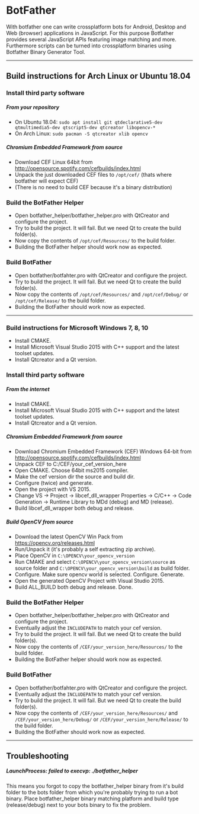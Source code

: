 # BotFather
With botfather one can write crossplatform bots for Android, Desktop and Web (browser) applications in JavaScript.
For this purpose Botfather provides several JavaScript APIs featuring image matching and more.
Furthermore scripts can be turned into crossplatform binaries using Botfather Binary Generator Tool.

------
## Build instructions for Arch Linux or Ubuntu 18.04

### Install third party software

##### From your repository
- On Ubuntu 18.04: ```sudo apt install git qtdeclarative5-dev qtmultimedia5-dev qtscript5-dev qtcreator libopencv-*```
- On Arch Linux: ```sudo pacman -S qtcreator xlib opencv```

##### Chromium Embedded Framework from source
- Download CEF Linux 64bit from http://opensource.spotify.com/cefbuilds/index.html
- Unpack the just downloaded CEF files to ```/opt/cef/``` (thats where botfather will expect CEF)
- (There is no need to build CEF because it's a binary distribution)

### Build the BotFather Helper
- Open botfather_helper/botfather_helper.pro with QtCreator and configure the project.
- Try to build the project. It will fail. But we need Qt to create the build folder(s).
- Now copy the contents of ```/opt/cef/Resources/``` to the build folder.
- Building the BotFather helper should work now as expected.

### Build BotFather
- Open botfather/botfahter.pro with QtCreator and configure the project.
- Try to build the project. It will fail. But we need Qt to create the build folder(s).
- Now copy the contents of ```/opt/cef/Resources/``` and ```/opt/cef/Debug/``` or ```/opt/cef/Release/``` to the build folder.
- Building the BotFather should work now as expected.

------
### Build instructions for Microsoft Windows 7, 8, 10
- Install CMAKE.
- Install Microsoft Visual Studio 2015 with C++ support and the latest toolset updates.
- Install Qtcreator and a Qt version.

### Install third party software

##### From the internet
- Install CMAKE.
- Install Microsoft Visual Studio 2015 with C++ support and the latest toolset updates.
- Install Qtcreator and a Qt version.

##### Chromium Embedded Framework from source
- Download Chromium Embedded Framework (CEF) Windows 64-bit from http://opensource.spotify.com/cefbuilds/index.html
- Unpack CEF to C:/CEF/your_cef_version_here
- Open CMAKE. Choose 64bit ms2015 compiler.
- Make the cef version dir the source and build dir.
- Configure (twice) and generate.
- Open the project with VS 2015.
- Change VS -> Project -> libcef_dll_wrapper Properties -> C/C++ -> Code Generation -> Runtime Library to MDd (debug) and MD (release).
- Build libcef_dll_wrapper both debug and release.

##### Build OpenCV from source
- Download the latest OpenCV Win Pack from https://opencv.org/releases.html
- Run/Unpack it (it's probably a self extracting zip archive).
- Place OpenCV in ```C:\OPENCV\your_opencv_version```
- Run CMAKE and select ```C:\OPENCV\your_opencv_version\source``` as source folder and ```C:\OPENCV\your_opencv_version\build``` as build folder.
- Configure. Make sure opencv world is selected. Configure. Generate.
- Open the generated OpenCV Project with Visual Studio 2015.
- Build ALL_BUILD both debug and release. Done.

### Build the BotFather Helper
- Open botfather_helper/botfather_helper.pro with QtCreator and configure the project.
- Eventually adjust the ```INCLUDEPATH``` to match your cef version.
- Try to build the project. It will fail. But we need Qt to create the build folder(s).
- Now copy the contents of ```/CEF/your_version_here/Resources/``` to the build folder.
- Building the BotFather helper should work now as expected.

### Build BotFather
- Open botfather/botfahter.pro with QtCreator and configure the project.
- Eventually adjust the ```INCLUDEPATH``` to match your cef version.
- Try to build the project. It will fail. But we need Qt to create the build folder(s).
- Now copy the contents of ```/CEF/your_version_here/Resources/``` and ```/CEF/your_version_here/Debug/``` or ```/CEF/your_version_here/Release/``` to the build folder.
- Building the BotFather should work now as expected.

------
## Troubleshooting
##### LaunchProcess: failed to execvp: ./botfather_helper
This means you forgot to copy the botfather_helper binary from it's build folder to the bots folder from which you're probably trying to run a bot binary.
Place botfather_helper binary matching platform and build type (release/debug) next to your bots binary to fix the problem.